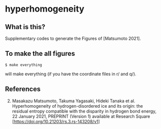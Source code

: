 # hyperhomogeneity

## What is this?

Supplementary codes to generate the Figures of [Matsumoto 2021].

## To make the all figures

```shell
$ make everything
```
will make everything (if you have the coordinate files in r/ and q/).

## References

2. Masakazu Matsumoto, Takuma Yagasaki, Hideki Tanaka et al. Hyperhomogeneity of hydrogen-disordered ice and its origin: the residual entropy compatible with the disparity in hydrogen bond energy, 22 January 2021, PREPRINT (Version 1) available at Research Square [https://doi.org/10.21203/rs.3.rs-143208/v1]
